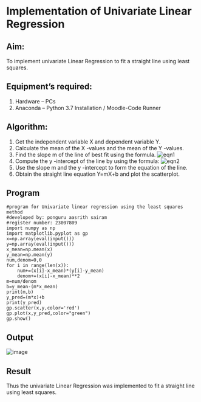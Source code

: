 # Implementation of Univariate Linear Regression
## Aim:
To implement univariate Linear Regression to fit a straight line using least squares.
## Equipment’s required:
1.	Hardware – PCs
2.	Anaconda – Python 3.7 Installation / Moodle-Code Runner
## Algorithm:
1.	Get the independent variable X and dependent variable Y.
2.	Calculate the mean of the X -values and the mean of the Y -values.
3.	Find the slope m of the line of best fit using the formula.
 ![eqn1](./eq1.jpg)
4.	Compute the y -intercept of the line by using the formula:
![eqn2](./eq2.jpg)  
5.	Use the slope m and the y -intercept to form the equation of the line.
6.	Obtain the straight line equation Y=mX+b and plot the scatterplot.
## Program
```
#program for Univariate linear regression using the least squares method
#developed by: ponguru aasrith sairam
#register number: 23007809
import numpy as np
import matplotlib.pyplot as gp
x=np.array(eval(input()))
y=np.array(eval(input()))
x_mean=np.mean(x)
y_mean=np.mean(y)
num,denom=0,0
for i in range(len(x)):
    num+=(x[i]-x_mean)*(y[i]-y_mean)
    denom+=(x[i]-x_mean)**2
m=num/denom
b=y_mean-(m*x_mean)
print(m,b)
y_pred=(m*x)+b
print(y_pred)
gp.scatter(x,y,color='red')
gp.plot(x,y_pred,color="green")
gp.show()
```
## Output
![image](https://github.com/AasrithSairam/Univariate-Linear-Regression/assets/139331438/80ea86fe-038d-48e2-aac8-ce8f2a4a40c0)


## Result
Thus the univariate Linear Regression was implemented to fit a straight line using least squares.
